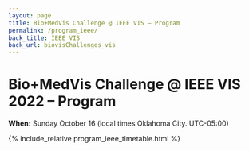 ```yaml
---
layout: page
title: Bio+MedVis Challenge @ IEEE VIS – Program
permalink: /program_ieee/
back_title: IEEE VIS
back_url: biovisChallenges_vis
---
```


# Bio+MedVis Challenge @ IEEE VIS 2022 – Program

**When:** Sunday October 16 (local times Oklahoma City. UTC-05:00)

{% include_relative program_ieee_timetable.html %}
